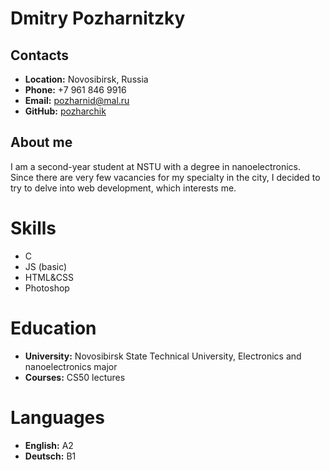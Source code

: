 # Dmitry Pozharnitzky

## Contacts

- **Location:** Novosibirsk, Russia
- **Phone:** +7 961 846 9916
- **Email:** pozharnid@mal.ru
- **GitHub:** [pozharchik](https://github.com/pozharchik)

## About me

I am a second-year student at NSTU with a degree in nanoelectronics. Since there are very few vacancies for my specialty in the city, I decided to try to delve into web development, which interests me.

# Skills

- C
- JS (basic)
- HTML&CSS
- Photoshop

# Education

- **University:** Novosibirsk State Technical University, Electronics and nanoelectronics major
- **Courses:** CS50 lectures

# Languages

- **English:** A2
- **Deutsch:** B1
